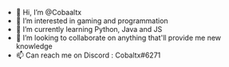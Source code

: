 - 👋 Hi, I’m @Cobaaltx
- 👀 I’m interested in gaming and programmation 
- 🌱 I’m currently learning Python, Java and JS
- 💞️ I’m looking to collaborate on anything that'll provide me new knowledge
- 📫 Can reach me on Discord : Cobaltx#6271

<!---
Cobaaltx/Cobaaltx is a ✨ special ✨ repository because its `README.md` (this file) appears on your GitHub profile.
You can click the Preview link to take a look at your changes.
--->
